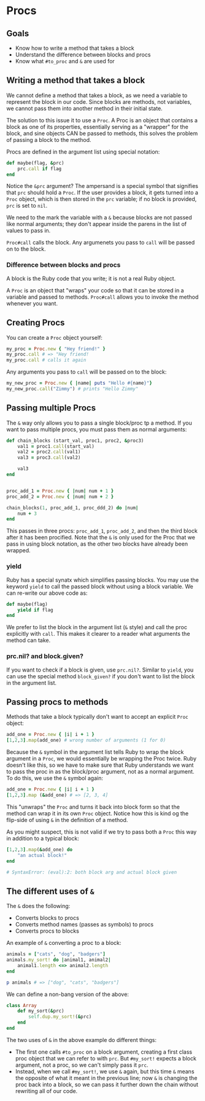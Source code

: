 # Procs

## Goals

* Know how to write a method that takes a block
* Understand the difference between blocks and procs 
* Know what `#to_proc` and `&` are used for 

## Writing a method that takes a block

We cannot define a method that takes a block, as we need a variable to represent the block in our code. Since blocks are methods, not variables, we cannot pass them into another method in their initial state. 

The solution to this issue it to use a `Proc`. A Proc is an object that contains a block as one of its properties, essentially serving as a "wrapper" for the block, and sine objects CAN be passed to methods, this solves the problem of passing a block to the method.

Procs are defined in the argument list using special notation:

```ruby
def maybe(flag, &prc)
    prc.call if flag 
end 
```

Notice the `&prc` argument? The ampersand is a special symbol that signifies that `prc` should hold a `Proc`. If the user provides a block, it gets turned into a `Proc` object, which is then stored in the `prc` variable; if no block is provided, `prc` is set to `nil`. 

We need to the mark the variable with a `&` because blocks are not passed like normal arguments; they don't appear inside the parens in the list of values to pass in.

`Proc#call` calls the block. Any argumenets you pass to `call` will be passed on to the block. 

### Difference between blocks and procs

A block is the Ruby code that you write; it is not a real Ruby object.

A `Proc` is an object that "wraps" your code so that it can be stored in a variable and passed to methods. `Proc#call` allows you to invoke the method whenever you want.

## Creating Procs

You can create a `Proc` object yourself:

```ruby
my_proc = Proc.new { "Hey friend!" }
my_proc.call # => "Hey friend! 
my_proc.call # calls it again
```

Any arguments you pass to `call` will be passed on to the block:

```ruby
my_new_proc = Proc.new { |name| puts "Hello #{name}"}
my_new_proc.call("Zimmy") # prints "Hello Zimmy"
```

## Passing multiple Procs

The `&` way only allows you to pass a single block/proc tp a method. If you want to pass multiple procs, you must pass them as normal arguments:

```ruby
def chain_blocks (start_val, proc1, proc2, &proc3)
    val1 = proc1.call(start_val)
    val2 = proc2.call(val1)
    val3 = proc3.call(val2)

    val3
end


proc_add_1 = Proc.new { |num| num + 1 }
proc_add_2 = Proc.new { |num| num + 2 }

chain_blocks(1, proc_add_1, proc_ddd_2) do |num|
    num + 3
end 
```

This passes in three procs: `proc_add_1`, `proc_add_2`, and then the third block after it has been procified. Note that the `&` is only used for the Proc that we pass in using block notation, as the other two blocks have already been wrapped. 

### yield

Ruby has a special synatx which simplifies passing blocks. You may use the keyword `yield` to call the passed block without using a block variable. We can re-write our above code as:

```ruby
def maybe(flag)
    yield if flag
end 
```

We prefer to list the block in the argument list (`&` style) and call the proc explicitly with `call`. This makes it clearer to a reader what arguments the method can take. 


### prc.nil? and block.given?

If you want to check if a block is given, use `prc.nil?`. Similar to `yield`, you can use the special method `block_given?` if you don't want to list the block in the argument list. 

## Passing procs to methods

Methods that take a block typically don't want to accept an explicit `Proc` object:

```ruby
add_one = Proc.new { |i| i + 1 }
[1,2,3].map(add_one) # wrong number of arguments (1 for 0)
```

Because the `&` symbol in the argument list tells Ruby to wrap the block argument in a `Proc`, we would essentially be wrapping the Proc twice. Ruby doesn't like this, so we have to make sure that Ruby understands we want to pass the proc in as the block/proc argument, not as a normal argument. To do this, we use the `&` symbol again:

```ruby
add_one = Proc.new { |i| i + 1 }
[1,2,3].map (&add_one) # => [2, 3, 4]
```

This "unwraps" the `Proc` and turns it back into block form so that the method can wrap it in its own `Proc` object. Notice how this is kind og the flip-side of using `&` in the definition of a method. 

As you might suspect, this is not valid if we try to pass both a `Proc` this way in addition to a typical block:

```ruby
[1,2,3].map(&add_one) do 
    "an actual block!"
end 

# SyntaxError: (eval):2: both block arg and actual block given
```

## The different uses of `&`

The `&` does the following:

* Converts blocks to procs
* Converts method names (passes as symbols) to procs
* Converts procs to blocks

An example of `&` converting a proc to a block:

```ruby
animals = ["cats", "dog", "badgers"]
animals.my_sort! do |animal1, animal2|
    animal1.length <=> animal2.length
end 

p animals # => ["dog", "cats", "badgers"]
```

We can define a non-bang version of the above:

```ruby
class Array
    def my_sort(&prc)
        self.dup.my_sort!(&prc)
    end 
end 
```

The two uses of `&` in the above example do different things:

* The first one calls `#to_proc` on a block argument, creating a first class proc object that we can refer to with `prc`. But `#my_sort!` expects a block argument, not a proc, so we can't simply pass it `prc`. 
* Instead, when we call `#my_sort!`, we use `&` again, but this time `&` means the opposite of what it meant in the previous line; now `&` is changing the proc back into a block, so we can pass it further down the chain without rewriting all of our code.